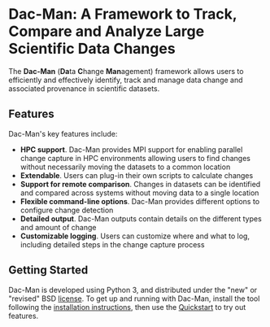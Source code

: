 # Dac-Man: A Framework to Track, Compare and Analyze Large Scientific Data Changes

The **Dac-Man** (**Da**ta **C**hange **Man**agement) framework allows users to
efficiently and effectively identify, track and manage data change and associated provenance in scientific datasets.

## Features

Dac-Man's key features include:

- **HPC support**. Dac-Man provides MPI support for enabling parallel change capture in HPC environments
  allowing users to find changes without necessarily moving the datasets to a common location
- **Extendable**. Users can plug-in their own scripts to calculate changes
- **Support for remote comparison**. Changes in datasets can be identified and compared across systems without moving data to a single location
- **Flexible command-line options**. Dac-Man provides different options to configure change detection
- **Detailed output**. Dac-Man outputs contain details on the different types and amount of change
- **Customizable logging**. Users can customize where and what to log,
  including detailed steps in the change capture process

## Getting Started

Dac-Man is developed using Python 3, and distributed under the "new" or "revised" BSD [license](./license/#license).
To get up and running with Dac-Man, install the tool following the [installation instructions](./install/#installing-dac-man-using-conda),
then use the [Quickstart](./quickstart) to try out features.
